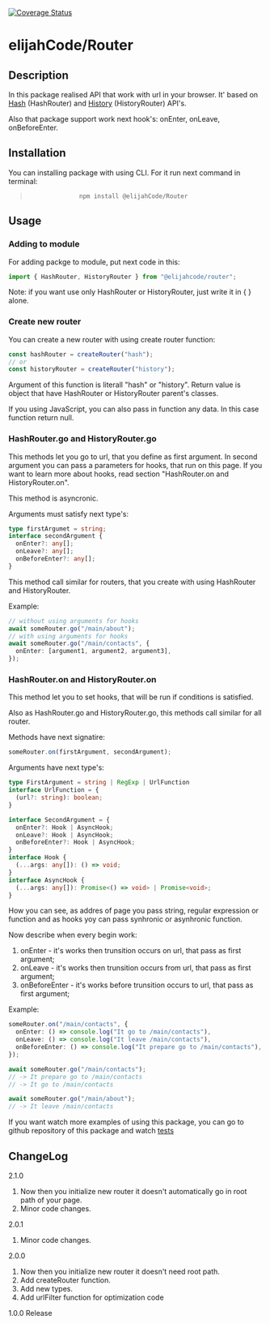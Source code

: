 [![Coverage Status](https://coveralls.io/repos/github/ElijahCode/Router/badge.svg?branch=development)](https://coveralls.io/github/ElijahCode/Router?branch=development)

# elijahCode/Router

## Description

In this package realised API that work with url in your browser. It' based on [Hash](https://developer.mozilla.org/en-US/docs/Web/API/Location/hash) (HashRouter) and [History](https://developer.mozilla.org/en-US/docs/Web/API/History) (HistoryRouter) API's.

Also that package support work next hook's: onEnter, onLeave, onBeforeEnter.

## Installation

You can installing package with using CLI. For it run next command in terminal:

>                   npm install @elijahCode/Router

## Usage

### Adding to module

For adding packge to module, put next code in this:

```ts
import { HashRouter, HistoryRouter } from "@elijahcode/router";
```

Note: if you want use only HashRouter or HistoryRouter, just write it in { } alone.

### Create new router

You can create a new router with using create router function:

```ts
const hashRouter = createRouter("hash");
// or
const historyRouter = createRouter("history");
```

Argument of this function is literall "hash" or "history". Return value is object that have HashRouter or HistoryRouter parent's classes.

If you using JavaScript, you can also pass in function any data. In this case function return null.

### HashRouter.go and HistoryRouter.go

This methods let you go to url, that you define as first argument. In second argument you can pass a parameters for hooks, that run on this page. If you want to learn more about hooks, read section "HashRouter.on and HistoryRouter.on".

This method is asyncronic.

Arguments must satisfy next type's:

```ts
type firstArgumet = string;
interface secondArgument {
  onEnter?: any[];
  onLeave?: any[];
  onBeforeEnter?: any[];
}
```

This method call similar for routers, that you create with using HashRouter and HistoryRouter.

Example:

```ts
// without using arguments for hooks
await someRouter.go("/main/about");
// with using arguments for hooks
await someRouter.go("/main/contacts", {
  onEnter: [argument1, argument2, argument3],
});
```

### HashRouter.on and HistoryRouter.on

This method let you to set hooks, that will be run if conditions is satisfied.

Also as HashRouter.go and HistoryRouter.go, this methods call similar for all router.

Methods have next signatire:

```ts
someRouter.on(firstArgument, secondArgument);
```

Arguments have next type's:

```ts
type FirstArgument = string | RegExp | UrlFunction
interface UrlFunction = {
  (url?: string): boolean;
}

interface SecondArgument = {
  onEnter?: Hook | AsyncHook;
  onLeave?: Hook | AsyncHook;
  onBeforeEnter?: Hook | AsyncHook;
}
interface Hook {
  (...args: any[]): () => void;
}
interface AsyncHook {
  (...args: any[]): Promise<() => void> | Promise<void>;
}
```

How you can see, as addres of page you pass string, regular expression or function and as hooks yoy can pass synhronic or asynhronic function.

Now describe when every begin work:

1. onEnter - it's works then trunsition occurs on url, that pass as first argument;
2. onLeave - it's works then trunsition occurs from url, that pass as first argument;
3. onBeforeEnter - it's works before trunsition occurs to url, that pass as first argument;

Example:

```ts
someRouter.on("/main/contacts", {
  onEnter: () => console.log("It go to /main/contacts"),
  onLeave: () => console.log("It leave /main/contacts"),
  onBeforeEnter: () => console.log("It prepare go to /main/contacts"),
});

await someRouter.go("/main/contacts");
// -> It prepare go to /main/contacts
// -> It go to /main/contacts

await someRouter.go("/main/about");
// -> It leave /main/contacts
```

If you want watch more examples of using this package, you can go to github repository of this package and watch [tests](https://github.com/ElijahCode/Router/blob/development/src/HashRouter/HashRouter.ts)

## ChangeLog

2.1.0

1. Now then you initialize new router it doesn't automatically go in root path of your page.
2. Minor code changes.

2.0.1

1. Minor code changes.

2.0.0

1. Now then you initialize new router it doesn't need root path.
2. Add createRouter function.
3. Add new types.
4. Add urlFilter function for optimization code

1.0.0 Release
